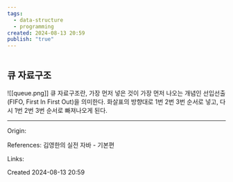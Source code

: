 ```yaml
---
tags:
  - data-structure
  - programming
created: 2024-08-13 20:59
publish: "true"
---
```

```table-of-contents
```
## 큐 자료구조
![[queue.png]]
큐 자료구조란, 가장 먼저 넣은 것이 가장 먼저 나오는 개념인 선입선출(FIFO, First In First Out)을 의미한다. 화살표의 방향대로  1번 2번 3번 순서로 넣고, 다시 1번 2번 3번 순서로 빠져나오게 된다.

---
Origin: 

References: 김영한의 실전 자바 - 기본편

Links: 

Created 2024-08-13 20:59